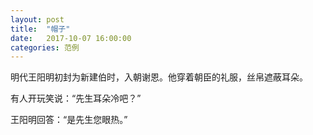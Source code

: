 ```yaml
---
layout: post
title:  "帽子"
date:   2017-10-07 16:00:00
categories: 范例
---
```


明代王阳明初封为新建伯时，入朝谢恩。他穿着朝臣的礼服，丝帛遮蔽耳朵。

有人开玩笑说：“先生耳朵冷吧？”

王阳明回答：“是先生您眼热。”